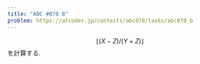 ```yaml
---
title: "ABC #078 B"
problem: https://atcoder.jp/contests/abc078/tasks/abc078_b
---
```

$$ \lfloor (X-Z)/(Y+Z) \rfloor $$ を計算する.
